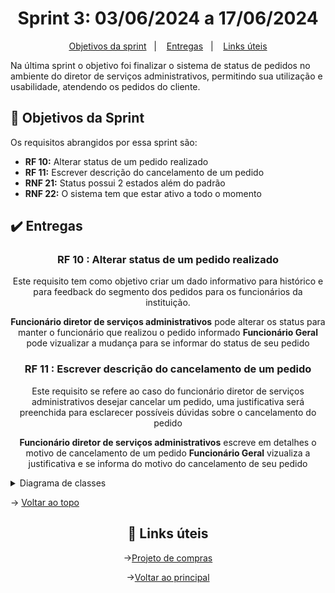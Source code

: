 <span id="topo">

<h1 align="center">Sprint 3: 03/06/2024 a 17/06/2024</h1>

<p align="center">
    <a href="#objetivos">Objetivos da sprint</a> &nbsp |&nbsp &nbsp
    <a href="#entregas">Entregas</a> &nbsp |&nbsp &nbsp
    <a href="#links">Links úteis</a>
</p>

Na última sprint o objetivo foi finalizar o sistema de status de pedidos no ambiente do diretor de serviços administrativos, permitindo sua utilização e usabilidade, atendendo os pedidos do cliente.

<span id="objetivos">

## :dart: Objetivos da Sprint

Os requisitos abrangidos por essa sprint são:
- **RF 10:** Alterar status de um pedido realizado
- **RF 11:** Escrever descrição do cancelamento de um pedido
- **RNF 21:** Status possui 2 estados além do padrão
- **RNF 22:** O sistema tem que estar ativo a todo o momento

<span id="entregas">

## :heavy_check_mark: Entregas

<div align="center">

### RF 10 : Alterar status de um pedido realizado

Este requisito tem como objetivo criar um dado informativo para histórico e para feedback do segmento dos pedidos para os funcionários da instituição.

**Funcionário diretor de serviços administrativos** pode alterar os status para manter o funcionário que realizou o pedido informado
**Funcionário Geral** pode vizualizar a mudança para se informar do status de seu pedido

### RF 11 : Escrever descrição do cancelamento de um pedido

Este requisito se refere ao caso do funcionário diretor de serviços administrativos desejar cancelar um pedido, uma justificativa será preenchida para esclarecer possíveis dúvidas sobre o cancelamento do pedido

**Funcionário diretor de serviços administrativos** escreve em detalhes o motivo de cancelamento de um pedido
**Funcionário Geral** vizualiza a justificativa e se informa do motivo do cancelamento de seu pedido 

</div>

<details>
   <summary>Diagrama de classes</summary>
   <h4>Diagrama de classes mapeado do frontend</h4>
    
   ![image](https://github.com/paulovictorio/Documentacao_projetoCompras/assets/127141305/1ff24ea3-3fcc-4c4e-807f-66218933f2e0)
    
</details>

→ [Voltar ao topo](#topo)
<div align="center">
    
<span id="links">

## :link: Links úteis

→[Projeto de compras](https://github.com/thiago-diegoli/Projeto-MVC-RESTful)

→[Voltar ao principal](https://github.com/paulovictorio/Documentacao_projetoCompras/blob/main/README.md)
</div>




